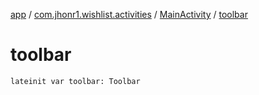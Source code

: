 [app](../../index.md) / [com.jhonr1.wishlist.activities](../index.md) / [MainActivity](index.md) / [toolbar](./toolbar.md)

# toolbar

`lateinit var toolbar: Toolbar`